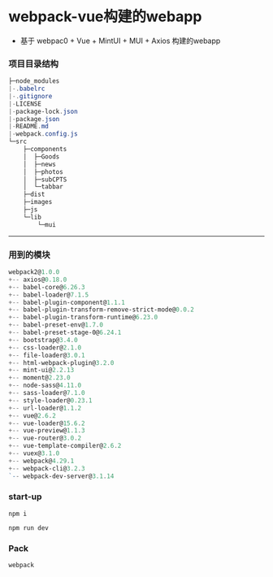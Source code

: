 # webpack-vue构建的webapp

- 基于 webpac0 + Vue + MintUI + MUI + Axios 构建的webapp

###  项目目录结构

```powershell
├─node_modules
|-.babelrc
|-.gitignore
|-LICENSE
|-package-lock.json
|-package.json
|-README.md
|-webpack.config.js
└─src
    ├─components
    │  ├─Goods
    │  ├─news
    │  ├─photos
    │  ├─subCPTS
    │  └─tabbar
    ├─dist
    ├─images
    ├─js
    └─lib
        └─mui
```



---



### 用到的模块

```powershell
webpack2@1.0.0 
+-- axios@0.18.0
+-- babel-core@6.26.3
+-- babel-loader@7.1.5
+-- babel-plugin-component@1.1.1
+-- babel-plugin-transform-remove-strict-mode@0.0.2
+-- babel-plugin-transform-runtime@6.23.0
+-- babel-preset-env@1.7.0
+-- babel-preset-stage-0@6.24.1
+-- bootstrap@3.4.0
+-- css-loader@2.1.0
+-- file-loader@3.0.1
+-- html-webpack-plugin@3.2.0
+-- mint-ui@2.2.13
+-- moment@2.23.0
+-- node-sass@4.11.0
+-- sass-loader@7.1.0
+-- style-loader@0.23.1
+-- url-loader@1.1.2
+-- vue@2.6.2
+-- vue-loader@15.6.2
+-- vue-preview@1.1.3
+-- vue-router@3.0.2
+-- vue-template-compiler@2.6.2
+-- vuex@3.1.0
+-- webpack@4.29.1
+-- webpack-cli@3.2.3
`-- webpack-dev-server@3.1.14
```





### start-up

`npm i `

`npm run dev`

### Pack

`webpack`
